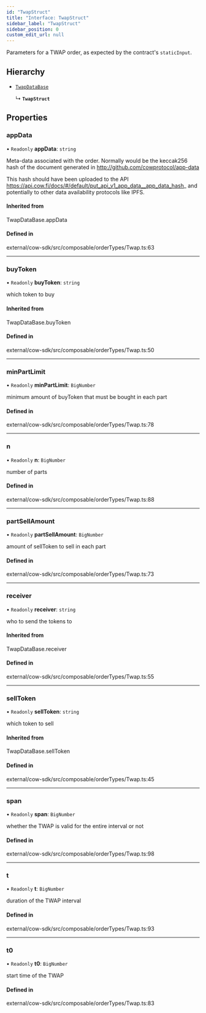 ```yaml
---
id: "TwapStruct"
title: "Interface: TwapStruct"
sidebar_label: "TwapStruct"
sidebar_position: 0
custom_edit_url: null
---
```


Parameters for a TWAP order, as expected by the contract's `staticInput`.

## Hierarchy

- [`TwapDataBase`](../modules.md#twapdatabase)

  ↳ **`TwapStruct`**

## Properties

### appData

• `Readonly` **appData**: `string`

Meta-data associated with the order. Normally would be the keccak256 hash of the document generated in http://github.com/cowprotocol/app-data

This hash should have been uploaded to the API https://api.cow.fi/docs/#/default/put_api_v1_app_data__app_data_hash_ and potentially to other data availability protocols like IPFS.

#### Inherited from

TwapDataBase.appData

#### Defined in

external/cow-sdk/src/composable/orderTypes/Twap.ts:63

___

### buyToken

• `Readonly` **buyToken**: `string`

which token to buy

#### Inherited from

TwapDataBase.buyToken

#### Defined in

external/cow-sdk/src/composable/orderTypes/Twap.ts:50

___

### minPartLimit

• `Readonly` **minPartLimit**: `BigNumber`

minimum amount of buyToken that must be bought in each part

#### Defined in

external/cow-sdk/src/composable/orderTypes/Twap.ts:78

___

### n

• `Readonly` **n**: `BigNumber`

number of parts

#### Defined in

external/cow-sdk/src/composable/orderTypes/Twap.ts:88

___

### partSellAmount

• `Readonly` **partSellAmount**: `BigNumber`

amount of sellToken to sell in each part

#### Defined in

external/cow-sdk/src/composable/orderTypes/Twap.ts:73

___

### receiver

• `Readonly` **receiver**: `string`

who to send the tokens to

#### Inherited from

TwapDataBase.receiver

#### Defined in

external/cow-sdk/src/composable/orderTypes/Twap.ts:55

___

### sellToken

• `Readonly` **sellToken**: `string`

which token to sell

#### Inherited from

TwapDataBase.sellToken

#### Defined in

external/cow-sdk/src/composable/orderTypes/Twap.ts:45

___

### span

• `Readonly` **span**: `BigNumber`

whether the TWAP is valid for the entire interval or not

#### Defined in

external/cow-sdk/src/composable/orderTypes/Twap.ts:98

___

### t

• `Readonly` **t**: `BigNumber`

duration of the TWAP interval

#### Defined in

external/cow-sdk/src/composable/orderTypes/Twap.ts:93

___

### t0

• `Readonly` **t0**: `BigNumber`

start time of the TWAP

#### Defined in

external/cow-sdk/src/composable/orderTypes/Twap.ts:83

